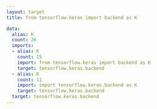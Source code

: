 ```yaml
---
layout: target
title: from tensorflow.keras import backend as K

data:
  alias: K
  count: 26
  imports:
  - alias: K
    count: 15
    import: from tensorflow.keras import backend as K
    target: tensorflow.keras.backend
  - alias: K
    count: 11
    import: import tensorflow.keras.backend as K
    target: tensorflow.keras.backend
  target: tensorflow.keras.backend
---
```


